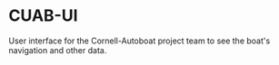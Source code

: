 # CUAB-UI
User interface for the Cornell-Autoboat project team to see the boat's navigation and other data.
